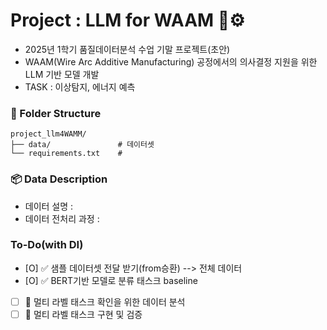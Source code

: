 # Project : LLM for WAAM 🤖⚙️
- 2025년 1학기 품질데이터분석 수업 기말 프로젝트(초안)   
- WAAM(Wire Arc Additive Manufacturing) 공정에서의 의사결정 지원을 위한 LLM 기반 모델 개발
- TASK : 이상탐지, 에너지 예측

### 📁 Folder Structure
```
project_llm4WAMM/
├── data/               # 데이터셋
└── requirements.txt    # 
```

### 📦 Data Description
- 데이터 설명 : 
- 데이터 전처리 과정 :

### To-Do(with DI)
- [O] ✅ 샘플 데이터셋 전달 받기(from승환) --> 전체 데이터 
- [O] ✅ BERT기반 모델로 분류 태스크 baseline 
- [ ] 🔄 멀티 라벨 태스크 확인을 위한 데이터 분석
- [ ] 🔄 멀티 라벨 태스크 구현 및 검증

<!--
- [ ] 🔄 작업 중 : 품질 예측 성능 평가 코드 개선 중
- [ ] ✅ 완료됨 : 데이터셋 병합 및 전처리 (2025-05-23)
- [ ] 📌 다음 할 일 : inference 모듈 디버깅
-->
